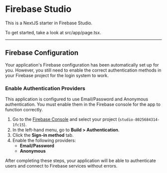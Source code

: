# Firebase Studio

This is a NextJS starter in Firebase Studio.

To get started, take a look at src/app/page.tsx.

---

## Firebase Configuration

Your application's Firebase configuration has been automatically set up for you. However, you still need to enable the correct authentication methods in your Firebase project for the login system to work.

### Enable Authentication Providers

This application is configured to use Email/Password and Anonymous authentication. You must enable them in the Firebase console for the app to function correctly.

1.  Go to the [Firebase Console](https://console.firebase.google.com/) and select your project (`studio-8025684314-1fc15`).
2.  In the left-hand menu, go to **Build > Authentication**.
3.  Click the **Sign-in method** tab.
4.  Enable the following providers:
    *   **Email/Password**
    *   **Anonymous**

After completing these steps, your application will be able to authenticate users and connect to Firebase services without errors.
